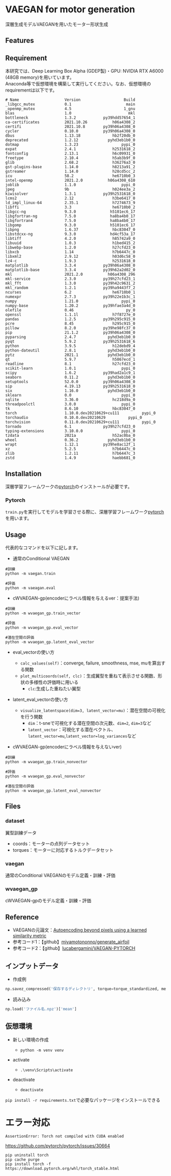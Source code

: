# VAEGAN for motor generation

深層生成モデルVAEGANを用いたモーター形状生成


## Features


## Requirement

本研究では、Deep Learning Box Alpha (GDEP製)・GPU: NVIDIA RTX A6000 (48GB memory)を用いています。<br> 
Anaconda等で仮想環境を構築して実行してください。なお、仮想環境のrequirementは以下です。

```
# Name                    Version                   Build
_libgcc_mutex             0.1                        main  
_openmp_mutex             4.5                       1_gnu  
blas                      1.0                         mkl  
bottleneck                1.3.2            py39hdd57654_1  
ca-certificates           2021.10.26           h06a4308_2  
certifi                   2021.10.8        py39h06a4308_0  
cycler                    0.10.0           py39h06a4308_0  
dbus                      1.13.18              hb2f20db_0  
deprecated                1.2.12             pyhd3eb1b0_0  
dotmap                    1.3.23                   pypi_0
expat                     2.4.1                h2531618_2  
fontconfig                2.13.1               h6c09931_0  
freetype                  2.10.4               h5ab3b9f_0  
glib                      2.68.2               h36276a3_0  
gst-plugins-base          1.14.0               h8213a91_2  
gstreamer                 1.14.0               h28cd5cc_2  
icu                       58.2                 he6710b0_3  
intel-openmp              2021.2.0           h06a4308_610  
joblib                    1.1.0                    pypi_0
jpeg                      9b                   h024ee3a_2  
kiwisolver                1.3.1            py39h2531618_0  
lcms2                     2.12                 h3be6417_0  
ld_impl_linux-64          2.35.1               h7274673_9  
libffi                    3.3                  he6710b0_2  
libgcc-ng                 9.3.0               h5101ec6_17  
libgfortran-ng            7.5.0               ha8ba4b0_17  
libgfortran4              7.5.0               ha8ba4b0_17  
libgomp                   9.3.0               h5101ec6_17  
libpng                    1.6.37               hbc83047_0  
libstdcxx-ng              9.3.0               hd4cf53a_17  
libtiff                   4.2.0                h85742a9_0  
libuuid                   1.0.3                h1bed415_2  
libwebp-base              1.2.0                h27cfd23_0  
libxcb                    1.14                 h7b6447c_0  
libxml2                   2.9.12               h03d6c58_0  
lz4-c                     1.9.3                h2531618_0  
matplotlib                3.3.4            py39h06a4308_0  
matplotlib-base           3.3.4            py39h62a2d02_0  
mkl                       2021.2.0           h06a4308_296  
mkl-service               2.3.0            py39h27cfd23_1  
mkl_fft                   1.3.0            py39h42c9631_2  
mkl_random                1.2.1            py39ha9443f7_2  
ncurses                   6.2                  he6710b0_1  
numexpr                   2.7.3            py39h22e1b3c_1  
numpy                     1.21.0                   pypi_0
numpy-base                1.20.2           py39hfae3a4d_0  
olefile                   0.46                       py_0  
openssl                   1.1.1l               h7f8727e_0  
pandas                    1.2.5            py39h295c915_0  
pcre                      8.45                 h295c915_0  
pillow                    8.2.0            py39he98fc37_0  
pip                       21.1.2           py39h06a4308_0  
pyparsing                 2.4.7              pyhd3eb1b0_0  
pyqt                      5.9.2            py39h2531618_6  
python                    3.9.5                h12debd9_4  
python-dateutil           2.8.1              pyhd3eb1b0_0  
pytz                      2021.1             pyhd3eb1b0_0  
qt                        5.9.7                h5867ecd_1  
readline                  8.1                  h27cfd23_0  
scikit-learn              1.0.1                    pypi_0 
scipy                     1.6.2            py39had2a1c9_1  
seaborn                   0.11.2             pyhd3eb1b0_0  
setuptools                52.0.0           py39h06a4308_0  
sip                       4.19.13          py39h2531618_0  
six                       1.16.0             pyhd3eb1b0_0  
sklearn                   0.0                      pypi_0   
sqlite                    3.36.0               hc218d9a_0  
threadpoolctl             3.0.0                    pypi_0  
tk                        8.6.10               hbc83047_0  
torch                     1.10.0.dev20210629+cu111          pypi_0 
torchaudio                0.10.0.dev20210629          pypi_0  
torchvision               0.11.0.dev20210629+cu111          pypi_0 
tornado                   6.1              py39h27cfd23_0  
typing-extensions         3.10.0.0                 pypi_0 
tzdata                    2021a                h52ac0ba_0  
wheel                     0.36.2             pyhd3eb1b0_0  
wrapt                     1.12.1           py39he8ac12f_1  
xz                        5.2.5                h7b6447c_0  
zlib                      1.2.11               h7b6447c_3  
zstd                      1.4.9                haebb681_0 
```
## Installation

深層学習フレームワークの[pytorch](https://pytorch.org/)のインストールが必要です。

### Pytorch

`train.py`を実行してモデルを学習させる際に、深層学習フレームワーク[pytorch](https://pytorch.org/)を用います。


## Usage

代表的なコマンドを以下に記します。
- 通常のConditional VAEGAN
```
#訓練
python -m vaegan.train

#評価
python -m vaeagan.eval
```
- cWVAEGAN-gp(encoderにラベル情報を与えるver：提案手法)
```
#訓練
python -m wvaegan_gp.train_vector

#評価
python -m wvaegan_gp.eval_vector

#潜在空間の評価
python -m wvaegan_gp.latent_eval_vector
```
- eval_vectorの使い方
    - `calc_values(self)`：converge, failure, smoothness, mse, muを算出する関数
    - `plot_multicoords(self, clc)`：生成翼型を重ねて表示させる関数、形状の多様性の評価時に用いる
        -  `clc`:生成した重ねたい翼型

- latent_eval_vectorの使い方
    - `visualize_latentspace(dim=3, latent_vector=mu)`：潜在空間の可視化を行う関数
         - `dim`：t-sneで可視化する潜在空間の次元数、`dim=2`, `dim=3`など
         - `latent_vector`：可視化する潜在ベクトル、`latent_vector=mu`,`latent_vector=log_variances`など


- cWVAEGAN-gp(encoderにラベル情報を与えないver)
```
#訓練
python -m wvaegan_gp.train_nonvector

#評価
python -m wvaegan_gp.eval_nonvector

#潜在空間の評価
python -m wvaegan_gp.latent_eval_nonvector
```

## Files

### dataset
翼型訓練データ
* coords：モーターの点列データセット
* torques：モーターに対応するトルクデータセット

### vaegan
通常のConditional VAEGANのモデル定義・訓練・評価

### wvaegan_gp
cWVAEGAN-gpのモデル定義・訓練・評価

## Reference
* VAEGANの元論文：[Autoencoding beyond pixels using a learned similarity metric](https://arxiv.org/abs/1512.09300)
* 参考コード1：【github】[miyamotononno/generate_airfoil](https://github.com/miyamotononno/generate_airfoil)
* 参考コード2：【github】[lucabergamini/VAEGAN-PYTORCH](https://github.com/lucabergamini/VAEGAN-PYTORCH)

## インプットデータ
- 作成例
``` python
np.savez_compressed('保存するディレクトリ', torque=torque_standardized, mean=torque_mean, std=torque_std)
```

- 読み込み
``` python
np.load('ファイル名.npz')['mean']
```

## 仮想環境
- 新しい環境の作成
    - `python -m venv venv`
    
- activate
    - `.\venv\Scripts\activate`
- deactivate
    - `deactivate`

`pip install -r requirements.txt`で必要なパッケージをインストールできる

# エラー対応

```AssertionError: Torch not compiled with CUDA enabled```

https://github.com/pytorch/pytorch/issues/30664

```
pip uninstall torch
pip cache purge
pip install torch -f https://download.pytorch.org/whl/torch_stable.html
```